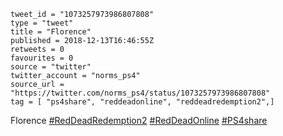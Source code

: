 ```
tweet_id = "1073257973986807808"
type = "tweet"
title = "Florence"
published = 2018-12-13T16:46:55Z
retweets = 0
favourites = 0
source = "twitter"
twitter_account = "norms_ps4"
source_url = "https://twitter.com/norms_ps4/status/1073257973986807808"
tag = [ "ps4share", "reddeadonline", "reddeadredemption2",]
```

Florence [#RedDeadRedemption2](/tags/reddeadredemption2/) [#RedDeadOnline](/tags/reddeadonline/) [#PS4share](/tags/ps4share/)

<p class='image'><img src='http://mnf.m17s.net/2018/12/13/DuT6cAjX4AAR73r.jpg' alt=''></p>

